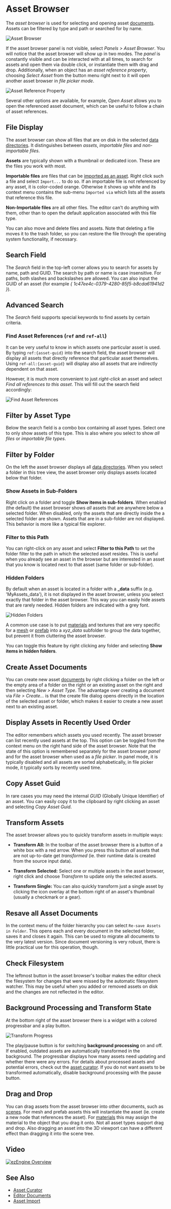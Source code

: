 # Asset Browser

The *asset browser* is used for selecting and opening asset [documents](../editor/editor-documents.md). Assets can be filtered by type and path or searched for by name.

![Asset Browser](media/asset-browser.png)

If the asset browser panel is not visible, select *Panels > Asset Browser*. You will notice that the asset browser will show up in two modes. The *panel* is constantly visible and can be interacted with at all times, to search for assets and open them via double click, or instantiate them with drag and drop. Additionally, when an object has an *asset reference property*, choosing *Select Asset* from the button menu right next to it will open another asset browser in *file picker mode*.

![Asset Reference Property](media/asset-reference-button.png)

Several other options are available, for example, *Open Asset* allows you to open the referenced asset document, which can be useful to follow a chain of asset references.

## File Display

The asset browser can show all files that are on disk in the selected [data directories](../projects/data-directories.md). It distinguishes between *assets*, *importable files* and *non-importable files*.

**Assets** are typically shown with a thumbnail or dedicated icon. These are the files you work with most.

**Importable files** are files that can be [imported as an asset](import-assets.md). Right click such a file and select `Import...` to do so. If an importable file is not referenced by any asset, it is color-coded orange. Otherwise it shows up white and its context menu contains the sub-menu `Imported via` which lists all the assets that reference this file.

**Non-Importable files** are all other files. The editor can't do anything with them, other than to open the default application associated with this file type.

You can also move and delete files and assets. Note that deleting a file moves it to the trash folder, so you can restore the file through the operating system functionality, if necessary. 

## Search Field

The *Search* field in the top-left corner allows you to search for assets by name, path and GUID. The search by path or name is case insensitive. For paths, both slashes and backslashes are allowed. You can also input the GUID of an asset (for example *{ 1c47ee4c-0379-4280-85f5-b8cda61941d2 }*).

## Advanced Search

The *Search* field supports special keywords to find assets by certain criteria.

### Find Asset References (`ref` and `ref-all`)

It can be very useful to know in which assets one particular asset is used. By typing `ref:{asset-guid}` into the search field, the asset browser will display all assets that directly reference that particular asset themselves. Using `ref-all:{asset-guid}` will display also all assets that are indirectly dependent on that asset.

However, it is much more convenient to just *right-click* an asset and select *Find all references to this asset*. This will fill out the search field accordingly:

![Find Asset References](media/find-asset-references.png)

## Filter by Asset Type

Below the search field is a combo box containing all asset types. Select one to only show assets of this type. This is also where you select to show *all files* or *importable file types*.

## Filter by Folder

On the left the asset browser displays all [data directories](../projects/data-directories.md). When you select a folder in this tree view, the asset browser only displays assets located below that folder.

### Show Assets in Sub-Folders

Right click on a folder and toggle **Show items in sub-folders**. When enabled (the default) the asset browser shows *all* assets that are anywhere below a selected folder. When disabled, only the assets that are directly inside the a selected folder are shown. Assets that are in a sub-folder are not displayed. This behavior is more like a typical file explorer.

### Filter to this Path

You can right-click on any asset and select **Filter to this Path** to set the folder filter to the path in which the selected asset resides. This is useful when you already see an asset in the browser but are interested in an asset that you know is located next to that asset (same folder or sub-folder).

### Hidden Folders

By default when an asset is located in a folder with a **_data** suffix (e.g. 'MyAssets_data'), it is not displayed in the asset browser, unless you select exactly that folder in the asset browser. This way you can easily hide assets that are rarely needed. Hidden folders are indicated with a grey font.

![Hidden Folders](media/hidden-folders.png)

A common use case is to put [materials](../materials/materials-overview.md) and textures that are very specific for a [mesh](../graphics/meshes/meshes-overview.md) or [prefab](../prefabs/prefabs-overview.md) into a *xyz_data* subfolder to group the data together, but prevent it from cluttering the asset browser.

You can toggle this feature by right clicking any folder and selecting **Show items in hidden folders**.

## Create Asset Documents

You can create new asset [documents](../editor/editor-documents.md) by right clicking a folder on the left or the empty area of a folder on the right or an existing asset on the right and then selecting *New > Asset Type*. The advantage over creating a document via *File > Create...* is that the create file dialog opens directly in the location of the selected asset or folder, which makes it easier to create a new asset next to an existing asset.

## Display Assets in Recently Used Order

The editor remembers which assets you used recently. The asset browser can list recently used assets at the top. This option can be toggled from the context menu on the right hand side of the asset browser. Note that the state of this option is remembered separately for the asset browser *panel* and for the asset browser when used as a *file picker*. In panel mode, it is typically disabled and all assets are sorted alphabetically, in file picker mode, it typically sorts by recently used time.

## Copy Asset Guid

In rare cases you may need the internal *GUID* (Globally Unique Identifier) of an asset. You can easily copy it to the clipboard by right clicking an asset and selecting *Copy Asset Guid*.

## Transform Assets

The asset browser allows you to quickly transform assets in multiple ways:

* **Transform All:** In the toolbar of the asset browser there is a button of a white box with a red arrow. When you press this button *all* assets that are not up-to-date get *transformed* (ie. their runtime data is created from the source input data).

* **Transform Selected:** Select one or multiple assets in the asset browser, right click and choose *Transform* to update only the selected assets.

* **Transform Single:** You can also quickly transform just a single asset by clicking the icon overlay at the bottom right of an asset's thumbnail (usually a checkmark or a gear).

## Resave all Asset Documents

In the context menu of the folder hierarchy you can select `Re-save Assets in Folder`. This opens each and every document in the selected folder, saves it and closes it again. This can be used to migrate all documents to the very latest version. Since document versioning is very robust, there is little practical use for this operation, though.

## Check Filesystem

The leftmost button in the asset browser's toolbar makes the editor check the filesystem for changes that were missed by the automatic filesystem watcher. This may be useful when you added or removed assets on disk and the changes are not reflected in the editor.

## Background Processing and Transform State

At the bottom right of the asset browser there is a widget with a colored progressbar and a play button.

![Transform Progress](media/transform-progress.png)

The play/pause button is for switching **background processing** on and off. If enabled, outdated assets are automatically transformed in the background. The progressbar displays how many assets need updating and whether there were any errors. For details about processed assets and potential errors, check out the [asset curator](asset-curator.md). If you do not want assets to be transformed automatically, disable background processing with the pause button.

## Drag and Drop

You can drag assets from the asset browser into other documents, such as [scenes](../scenes/scene-editing.md). For mesh and prefab assets this will instantiate the asset (ie. create a new node that references the asset). For [materials](../materials/materials-overview.md) this may assign the material to the object that you drag it onto. Not all asset types support drag and drop. Also dragging an asset into the 3D viewport can have a different effect than dragging it into the scene tree.

## Video

[![ezEngine Overview](https://img.youtube.com/vi/yDD6aQWgrqg/0.jpg)](https://www.youtube.com/watch?v=yDD6aQWgrqg)

## See Also


* [Asset Curator](asset-curator.md)
* [Editor Documents](../editor/editor-documents.md)
* [Asset Import](import-assets.md)
